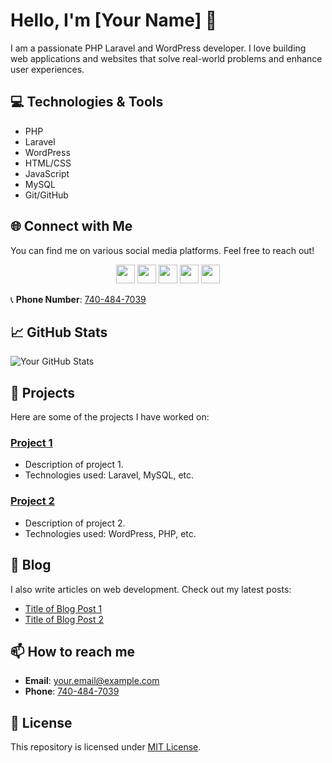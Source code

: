 # Hello, I'm [Your Name] 👋

I am a passionate PHP Laravel and WordPress developer. I love building web applications and websites that solve real-world problems and enhance user experiences.

## 💻 Technologies & Tools

- PHP
- Laravel
- WordPress
- HTML/CSS
- JavaScript
- MySQL
- Git/GitHub

## 🌐 Connect with Me

You can find me on various social media platforms. Feel free to reach out!

<p align="center">
  <a href="https://www.facebook.com/yourpage"><img src="https://upload.wikimedia.org/wikipedia/commons/5/51/Facebook_f_logo_%282019%29.svg" width="30" height="30"></a>
  <a href="https://twitter.com/yourprofile"><img src="https://upload.wikimedia.org/wikipedia/en/6/60/Twitter_Logo_as_of_2021.svg" width="30" height="30"></a>
  <a href="https://www.instagram.com/yourprofile"><img src="https://upload.wikimedia.org/wikipedia/commons/a/a5/Instagram_icon.png" width="30" height="30"></a>
  <a href="https://www.linkedin.com/in/yourprofile"><img src="https://upload.wikimedia.org/wikipedia/commons/c/ca/LinkedIn_logo_initials.png" width="30" height="30"></a>
  <a href="https://wa.me/917404847039"><img src="https://upload.wikimedia.org/wikipedia/commons/6/6b/WhatsApp.svg" width="30" height="30"></a>
</p>

📞 **Phone Number**: [740-484-7039](tel:+917404847039)

## 📈 GitHub Stats

![Your GitHub Stats](https://github-readme-stats.vercel.app/api?username=yourusername&show_icons=true&theme=radical)

## 🚀 Projects

Here are some of the projects I have worked on:

### [Project 1](https://github.com/yourusername/project1)
- Description of project 1.
- Technologies used: Laravel, MySQL, etc.

### [Project 2](https://github.com/yourusername/project2)
- Description of project 2.
- Technologies used: WordPress, PHP, etc.

## 📝 Blog

I also write articles on web development. Check out my latest posts:

- [Title of Blog Post 1](https://yourblog.com/post1)
- [Title of Blog Post 2](https://yourblog.com/post2)

## 📫 How to reach me

- **Email**: [your.email@example.com](mailto:your.email@example.com)
- **Phone**: [740-484-7039](tel:+917404847039)

## 📜 License

This repository is licensed under [MIT License](LICENSE).
